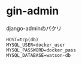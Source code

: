# gin-admin
django-adminのパクリ


```
HOST=tcp(db)
MYSQL_USER=docker_user
MYSQL_PASSWORD=docker_pass
MYSQL_DATABASE=watson-db
```